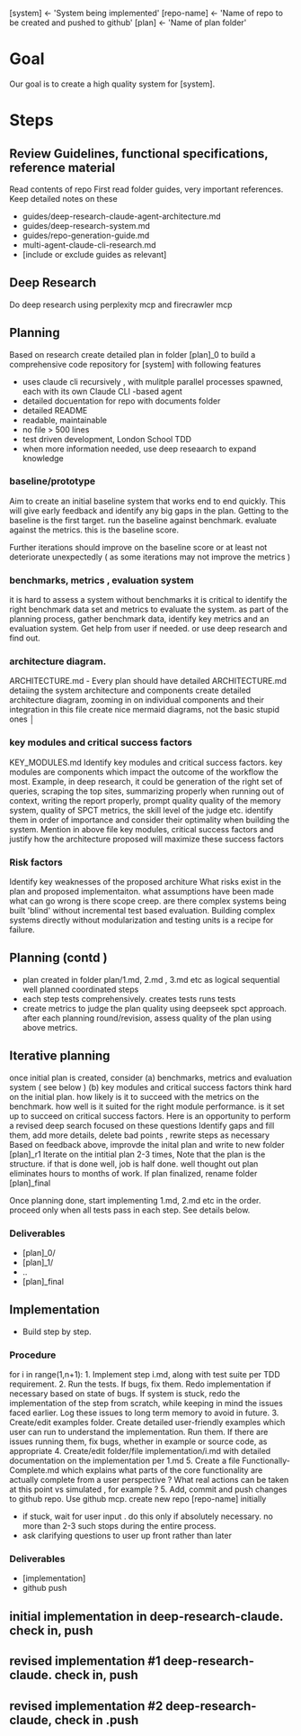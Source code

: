 [system] <- 'System being implemented'
[repo-name] <- 'Name of repo to be created and pushed to github'
[plan] <- 'Name of plan folder'
# Goal
Our goal is to create a high quality system for [system]. 

# Steps

## Review Guidelines, functional specifications, reference material 
Read contents of repo
First read folder guides, very important references. Keep detailed notes on these
- guides/deep-research-claude-agent-architecture.md
- guides/deep-research-system.md
- guides/repo-generation-guide.md
- multi-agent-claude-cli-research.md
- [include or exclude guides as relevant]

## Deep Research
Do deep research using perplexity mcp and firecrawler mcp

## Planning 
Based on research create detailed plan in folder [plan]_0 to build a comprehensive code repository for [system] with following features
- uses claude cli recursively , with mulitple parallel processes spawned, each with its own Claude CLI -based agent
- detailed docuentation for repo with documents folder
- detailed README
- readable, maintainable
- no file > 500 lines
- test driven development, London School TDD
- when more information needed, use deep reseaarch to expand knowledge




### baseline/prototype
Aim to create an initial baseline system that works end to end quickly. This will give early feedback and identify any big gaps in the plan. Getting to the baseline is the first target. 
run the baseline against benchmark. evaluate against the metrics. this is the baseline score. 

Further iterations should improve on the baseline score or at least not deteriorate unexpectedly ( as some iterations may not improve the metrics )


### benchmarks, metrics , evaluation system 
it is hard to assess a system without benchmarks 
it is critical to identify the right benchmark data set and metrics to evaluate the system. 
as part of the planning process, gather benchmark data, identify key metrics and an evaluation system. Get help from user if needed. or use deep research and find out. 


### architecture diagram. 
ARCHITECTURE.md - Every plan should have detailed ARCHITECTURE.md detaiing the system architecture and components
create detailed architecture diagram, zooming in on individual components and their integration in this file 
create nice mermaid diagrams, not the basic stupid ones                                                        │

### key modules and critical success factors
KEY_MODULES.md
Identify key modules and critical success factors. key modules are components which impact the outcome of the workflow the most. 
Example, in deep research, it could be generation of the right set of queries, scraping the top sites, summarizing properly when running out of context, writing the report properly, prompt quality quality of the memory system, quality of SPCT metrics, the skill level of the judge etc. identify them in order of importance and consider their optimality when building the system. 
Mention in above file key modules, critical success factors and justify how the architecture proposed will maximize these success factors 

### Risk factors
Identify key weaknesses of the proposed architure
What risks exist in the plan and proposed implementaiton. what assumptions have been made
what can go wrong 
is there scope creep. are  there complex systems being built 'blind' without incremental test based evaluation. Building complex systems directly without modularization and testing units is a recipe for failure. 


## Planning (contd )
- plan created in folder plan/1.md, 2.md , 3.md etc as logical sequential well planned coordinated steps
- each step tests comprehensively. creates tests runs tests
- create metrics to judge the plan quality using deepseek spct approach. after each planning round/revision, assess quality of the plan using above metrics. 

## Iterative planning
once initial plan is created, consider (a) benchmarks, metrics and evaluation system ( see below ) (b) key modules and critical success factors
think hard on the initial plan. how likely is it to succeed with the metrics on the benchmark. how well is it suited for the right module performance. is it set up to succeed on critical  success factors. 
Here is an opportunity to perform a revised deep search focused on these questions
Identify gaps and fill them, add more details, delete bad points , rewrite steps as necessary
Based on feedback above, improvde the inital plan and write to new folder [plan]_r1
Iterate on the intitial plan 2-3 times, 
Note that the plan is the structure. if that is done well, job is half done. well thought out plan eliminates hours to months of work. 
If plan finalized, rename folder [plan]_final 



Once planning done, start implementing 1.md, 2.md etc in the order. proceed only when all tests pass in each step. See details below. 

### Deliverables
- [plan]_0/
- [plan]_1/
- ..
- [plan]_final


## Implementation
- Build step by step. 
### Procedure
for i in range(1,n+1):
    1. Implement step i.md, along with test suite per TDD requirement.
    2. Run the tests. If bugs, fix them. Redo implementation if necessary based on state of bugs. If system is stuck, redo the implementation of the step from scratch, while keeping in mind the issues faced earlier. Log these issues to long term memory to avoid in future. 
    3. Create/edit examples folder. Create detailed user-friendly examples which user can run to understand the implementation. Run them. If there are issues running them, fix bugs, whether in example or source code, as appropriate
    4. Create/edit folder/file implementation/i.md with detailed documentation on the implementation per 1.md
    5. Create a file Functionally-Complete.md which explains what parts of the core functionality are actually complete from a user perspective ? What real actions can be taken at this point vs simulated , for example ? 
    5. Add, commit and push changes to github repo. Use github mcp. create new repo [repo-name] initially 

- if stuck, wait for user input . do this only if absolutely necessary. no more than 2-3 such stops during the entire process. 
- ask clarifying  questions to user up front rather than later 

### Deliverables
- [implementation]
- github push

## initial implementation in deep-research-claude. check in, push
## revised implementation #1 deep-research-claude. check in, push
## revised implementation #2 deep-research-claude, check in .push

